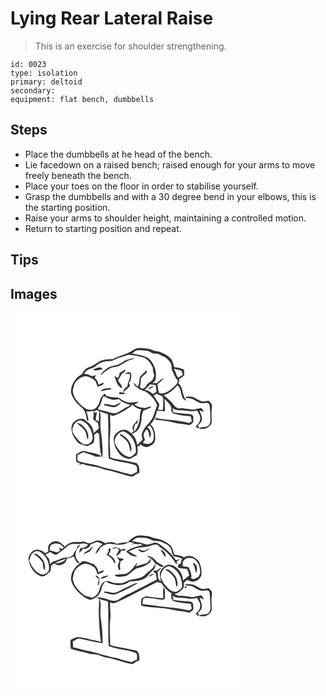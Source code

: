 # Lying Rear Lateral Raise
> This is an exercise for shoulder strengthening.

``` 
id: 0023 
type: isolation 
primary: deltoid 
secondary:  
equipment: flat bench, dumbbells 
``` 

## Steps

 - Place the dumbbells at he head of the bench.
 - Lie facedown on a raised bench; raised enough for your arms to move freely beneath the bench.
 - Place your toes on the floor in order to stabilise yourself.
 - Grasp the dumbbells and with a 30 degree bend in your elbows, this is the starting position.
 - Raise your arms to shoulder height, maintaining a controlled motion.
 - Return to starting position and repeat.

## Tips


## Images

<svg width="368" height="300" viewBox="0 0 276 225" xmlns="http://www.w3.org/2000/svg"><g fill="#FFF"><path d="M0 0h276v225H0V0m146.55 45.38c-7.22 4.73-15.88 6.27-23.42 10.24-5.12.09-10.45.22-15.2 2.35-3.51 2.09-6.95 4.31-10.45 6.42-4.16 1.4-8.85 3.27-10.72 7.6-1.14 2.51-3.98 3.36-5.95 5.05C75.79 82 72 88.81 72.71 96.07c1.81 7.48 7.22 13.48 13.09 18.17 4.08 3.75 5.03 9.43 5.94 14.62.12 1.12 1.24 1.06 1.86.39-.52-3.63-1.16-7.29-2.59-10.69 3.28.18 6.55-.24 9.82-.38.58-.28 1.73-.84 2.31-1.12 1.08.41 2.17.8 3.27 1.19-.26 4.06-.05 8.13-.39 12.19-1.24-.52-2.45-1.08-3.65-1.69-.46-3.26 1.55-6.31 1.02-9.59-.57.35-1.7 1.04-2.26 1.38l.16-2.3c-.6.58-1.18 1.17-1.75 1.78.48 2.83-.01 5.66-.7 8.4.33-.03.99-.1 1.32-.13.74 2.07 2.91 2.72 4.53 3.89.74 2.17.96 4.48 1.36 6.73-2.16 1.83-4.2 3.79-6.18 5.81-.46-5.36-3.02-11.1-7.94-13.71-1.79-1.4-3.17-3.85-5.79-3.57-4.5-.69-8.54 2.06-11.39 5.25-2.66 3.96-1.44 8.93-.29 13.19 2.03 4.46 4.62 8.96 8.64 11.9 3.09.44 5.98 1.55 8.9 2.61 2.52-1.37 5.03-2.78 7.59-4.09 1.05-3.07 1.31-6.39.61-9.57a38.14 38.14 0 0 0 3.78-2.64c.58.36 1.72 1.09 2.3 1.46 1.18 9.62-.06 19.78 3.89 28.87.86-7.81.01-15.68-.58-23.48-.65-5.32-1.81-10.6-1.76-15.99-.15-5.47 1.24-11.19-.93-16.43 3.23 1.33 6.61 2.22 9.98 3.13 1.16 17.74-.19 35.52.9 53.25 10.19 4.44 21.73 4.19 32.06 8.19l.61.51c2.39 1.69 1 5.19 1.51 7.71-2.3.95-4.52 2.08-6.74 3.2-3.71-1.19-7.56-1.82-11.31-2.84-7.98-3.24-16.73-3.81-24.87-6.64-9.17-3.27-19.03-3.79-28.2-7-.92-2.2-.37-4.68-.45-7 2.25-1.15 4.48-2.35 6.68-3.6 5.02 1.74 10.39 2.75 15.04 5.38 2.27.1 4.54.2 6.79-.18-.28-.34-.86-1.03-1.15-1.37-5.58-2.68-11.95-3.01-17.81-4.88-4.12-1.97-7.65 2.09-11.24 3.53-.03 2.74-.19 5.5.1 8.24.9 2.06 3.54 1.99 5.26 2.89-.86.51-1.72 1.02-2.57 1.53 1.78-.06 3.47-.6 5.17-1.03 7.62 3.28 16.17 2.68 23.75 6.01 4.74 1.85 9.92 2.01 14.7 3.75 6.97 1.71 13.72 4.39 20.79 5.63 3.06-1.5 5.73-3.72 8.96-4.91-.47-3.47.15-7.61-2.6-10.28-.2-.28-.61-.83-.81-1.11-8.18-1.75-16.35-3.53-24.62-4.85-2.53-.42-4.98-1.24-7.37-2.14.22-4.25.17-8.51-.25-12.74-.69-8.37.83-16.75.67-25.08-.03-4.42-.5-8.82-.48-13.24.93.34 2.79 1.02 3.73 1.36 7.85-1.82 14.15-7.12 21.04-11 .6-.87 1.21-1.74 1.85-2.57 3.15 2.88 6.89 5.14 11.08 6.1-2.59 4.33-1.41 9.46-2.43 14.15-1.66 4.15-2.53 9.01-6.32 11.86-.44-3.16-.18-6.39 1.83-9 .54-.18 1.62-.55 2.17-.73.1-1.59.26-3.17.45-4.75a22.856 22.856 0 0 1-4.26 5.61c-2.22 2.21-2.93 6.18-.8 8.69-.94.87-1.88 1.75-2.81 2.64-2.48-2.23-5.28-4.8-8.9-4.36-4.14-.19-7.47 2.54-10.25 5.26-3.28 4.4-1.48 10.14-.31 14.95 2.67 5.25 5.87 11.05 11.66 13.3 1.96.86 4.16 2.03 6.35 1.22 2.74-1.2 5.26-2.83 7.96-4.12 1.5-3.33 1.51-7.12.72-10.64l2.17-.36c.51-.73 1.01-1.45 1.52-2.17 2.58 1.67 5.35 3.99 8.66 3.14 4.28-1.11 8.97-4.17 9.15-9.04.22-6.29-.53-13.79-5.8-17.99 1.75-2.04 3.51-4.11 4.81-6.48 1.71-3.16 2.04-6.81 3.48-10.08 3.09-.12 6.13.64 9.19.99.01-5.03.09-10.09-.78-15.06 2.91 2.72 6.08 5.37 7.96 8.97 1.13 2.06.26 4.51.32 6.72l1.37-.98.12 2.37c7.07 2.6 14.63 3.15 22.05 3.88.25 1.98.65 3.93 1.28 5.82-1.47.74-2.83 2.51-4.65 1.87-5.92-1.43-11.96-2.26-17.98-3.14-6.88-.62-13.86-.85-20.57-2.64-.16.16-.48.47-.64.63 0 .37.02 1.12.02 1.49 7.5 1.24 15.23 1.31 22.57 3.43 5.11 1.66 10.59 1.14 15.72 2.72 2.94 1.34 4.95-1.55 7.16-2.92-.04-2.46 0-4.93.07-7.39-1.28-1.07-2.44-2.66-4.3-2.6-6.49-.55-12.99-.92-19.43-1.92-.62-1.7-.88-3.5-1.21-5.27 4.98 4.23 11.61 1.96 17.44 3.3 4.04.98 8.15.32 12.15-.46 1.17 3.22 4.19 5.89 3.6 9.57.14 3.91-2.51 7.04-5.41 9.29l2.45 2.69c.74-.66 1.48-1.31 2.22-1.95l-2.35-.71c1.61-2.81 5.34-4.7 5.08-8.35.4-3.78-1.69-7.12-2.76-10.6 1.71.56 3.4 1.23 5.16 1.61-.72-1.7-1.92-3.12-2.94-4.64-3.77.44-7.34 2.02-11.16 2.12-3.67-.5-7.31-1.17-10.96-1.73-2.41-.2-5 .79-7.22-.52-2.7-1.14-4.03-3.9-5.91-5.96-2.82-3.52-6.56-6.11-9.94-9.03 6.75-2.13 12.13-6.95 16.63-12.23 2.98 3.19 3.92 7.44 4.7 11.59.55 3.24 2.64 7.01 6.37 6.88-6.22-5.48-3.67-15.56-10.2-20.88.33-.66.97-1.97 1.3-2.62-.1-.54-.3-1.6-.4-2.13 2.18-1.45 4.21-3.09 6.3-4.66-.14-2.14-.27-4.29-.37-6.43-3.46-2.31-7.67-2.75-11.69-3.27-.9-3.03-1.74-6.11-3.05-8.99-3.74-5.15-9.82-7.71-15.6-9.82-3.5-.43-6.87-1.21-10.06-2.74-6.92-1.08-15.21-3.29-21.25 1.51m63.67 55.83c0 .31-.02.94-.02 1.25 2.58.38 5.26.17 7.78.95 3.06 1.35 5.78 3.34 8.8 4.77 3.68 1.84 8.25-1.47 11.64 1.37 1.28 4.3.89 8.94 1.35 13.38-.16 3.98 1.17 8.7-1.73 11.98-3.01 3.73-8.78.9-12.19 4.09 2.68.67 5.44.34 8.15.21 3.12-1.56 6.33-3.7 7.44-7.17.13-5.67-.77-11.37.09-17.02.21-1.84.54-3.79-.13-5.57-1.05-1.33-2.3-2.47-3.45-3.7-3.25 0-6.67 1.73-9.77.21-2.78-1-5.17-2.76-7.76-4.12-3.23-1.11-6.86-1.4-10.2-.63z"/><path d="M145.79 49.11c1.83-1.13 3.32-2.81 5.28-3.73 4.25-.45 8.58-.22 12.8.41 2.69.35 4.7 2.43 7.27 3.1 2.05.37 4.14.44 6.22.65 2.7 1.68 5.7 2.77 8.52 4.22 2.63 2.01 5.16 4.36 6.6 7.39.95 2.35.69 4.97 1.18 7.43 2.39 4.28 3.43 9.3 7.12 12.78-.18 4.63-4.5 7.09-7.39 10.06-4.31 3.16-9.42 6.72-15.06 5.23-1.03-3.49-1.56-7.1-1.95-10.71 2.94-2.27 5.9-4.7 7.83-7.93-3.01 1.88-5.85 4.07-8.32 6.62-1.84 0-3.69.03-5.53.08 1.35-1.43 3.28-2.57 3.76-4.61 1.34-7.41-.13-15.32-4.91-21.26-4.93-7.98-15.31-7.78-23.42-9.73z"/><path d="M124.57 56.65c5.15-2.86 11.02-3.93 16.48-6.05 5.9.09 11.67 1.54 17.4 2.84 6.04 1.78 9.86 7.13 12.31 12.62-.02 3.06.65 6.06 1.64 8.95-.17 2.13-1.08 4.2-2.17 6.02-2.15 2.25-5.44 3.3-6.99 6.13-.97 2.1-3.01 3.23-4.92 4.34-1.08-.74-2.16-1.49-3.23-2.24 1.12-3.5 1.18-7.16 1.57-10.77 1.85-2.45 4.38-4.3 6.66-6.34.06-1.12.11-2.24.17-3.36-2.51 3-5.85 5.21-8.16 8.36-1.02 3.94-.36 8.32-2.75 11.88-1.54-1.69-3.02-3.44-4.68-5.03.18 3.57 3.39 5.32 5.97 7.13 3.08 2.62 7.53 2.51 10.63 5.16 4.87 3.83 9.25 8.77 11.49 14.62-1.47 4.27-2.95 8.55-4.43 12.82-2.88 8.54-12.07 13.17-14.04 22.18-.2 2.24.58 4.4 1.14 6.53-2.3 2.1-4.53 4.26-6.76 6.44-.18-5.1-2.71-10.02-6.46-13.42 2.37-.72 4.68-1.8 6.38-3.65 3.77-3.12 4.13-8.33 5.43-12.71-.1-4.05.43-8.09 2.43-11.68 2.97-.78 5.77-2.08 8.54-3.4.07-.4.21-1.2.28-1.61-2.56.52-5.01 1.44-7.54 2.1-4.32-.62-8.82-1.49-12.33-4.27 1.87-.92 3.69-1.96 5.22-3.41-4.31.24-8.6 1.37-12.92.93-4.33-1.11-8.08-3.69-11.81-6.04-4.29.24-8.58-.24-12.72-1.33-1.59-.49-2.45-2.05-3.36-3.31-1.24 1.37-2.62 2.63-3.82 4.04-2.47 3.82-2.35 9.03-5.84 12.24-3.34 4.03-9.91 4.31-13.94 1.22-7.03-4.8-13.93-11.7-14.74-20.61 1.02-4.1 1.34-8.69 4.37-11.93 3.28-3.08 7.34-6.1 12.09-5.77 3.94 1.06 7.96 2.76 10.71 5.88 1.09 2.27 1.66 4.76 2.94 6.95 2.7-1.31 6.16-1.82 7.69-4.71-2.57.21-5.05 1-7.27 2.31.36-3.53-1.8-6.27-4.19-8.54.37-.74 1.11-2.21 1.49-2.95-1.57.17-3.09.56-4.56 1.16-3.18-1.41-6.29-3.18-9.89-3.08 2.03-3.21 5.26-5.25 8.87-6.26 5.21-1.36 8.14-6.68 13.52-7.68 4.54-1.82 9.83-.14 14.1-2.7m9.31 3.15c-4.54 3.36-10.34 3.61-15.46 5.53-4 2.73-8.28 5.49-10.6 9.91 4.62-3.31 8.69-7.6 14.22-9.45 2.68-.66 5.52-.76 8.09-1.86 3.96-1.83 7.35-4.72 11.37-6.43 2.66-.76 5.44-1.36 7.69-3.08-5.31 1.04-10.9 2.03-15.31 5.38m-34.89 9.09c3.8 1.28 7.68-.25 11.46-.8a37.8 37.8 0 0 0-1.52-2.22c-3.46-.53-7.4.57-9.94 3.02m31.61 3.97c-.01.68-.04 2.04-.05 2.72-.62 1-1.23 1.99-1.84 3-1.26-1.03-2.6-1.99-4.15-2.56.81 2.36 1.85 4.64 2.53 7.05.86 3.33 3.58 5.69 6.18 7.72 1.96-4.06-3.78-6.19-4.09-9.98 1.49-2.43 3.11-4.78 4.36-7.36 1.38-1.58 5.09-2.42 4.09-5.04-2.57 1.08-4.85 2.73-7.03 4.45m6.32.3c2.11.21 4.23.23 6.34.49.63 3.56-.49 7.11-2.26 10.17-.12 1.65-.48 3.26-.9 4.85-2.56 1.52-4.69 3.76-4.93 6.91 1.9-1.53 3.76-3.11 5.56-4.74.86-.85 1.79-1.65 2.45-2.67.3-1.54-.73-2.82-1.3-4.14 2.86-1.62 2.67-5.26 3-8.09.33-1.66-.2-3.37-1.62-4.36-2.25-.38-4.33.76-6.34 1.58m-28.89 21.09c4.18-.65 8.25-2.18 12.56-1.79-.01-.48-.02-1.45-.03-1.94-4.29.18-9.66-.07-12.53 3.73m22.25 3.25c2.67.85 5.46.16 8.12-.39-2.34-1.31-5.03-1.78-7.69-1.71-.11.52-.32 1.57-.43 2.1zM196.08 67.39c3.03.76 6.13 1.27 9.09 2.29.71 1.57 1.18 3.24 1.79 4.86-1.91 1.19-3.83 2.36-5.76 3.5-2.7-3.07-2.93-7.31-5.12-10.65z"/><path d="M160.98 92.38c2.43-1.75 4.71-3.75 6.3-6.32 2.27.32 4.54.58 6.82.79.44 2.59.84 5.19 1.15 7.8a211.5 211.5 0 0 1-4.28 3.11c-2.9-2.53-6.11-4.73-9.99-5.38m3.76-.32c2.74-.35 5.56-1.44 6.91-4.03-2.6.76-5.01 2.08-6.91 4.03zM171.31 99.96c1.4-.94 2.8-1.91 4.19-2.88 1.76 1.24 3.7 2.19 5.8 2.73.67.99 1.34 1.97 2.02 2.96-.31 4.72.37 9.51-.74 14.18-1.88-.15-3.76-.31-5.63-.51.65-2.12 1.66-4.2 1.61-6.46-1.44-3.04-4.29-5.2-5.27-8.49-.49-.39-1.48-1.15-1.98-1.53zM111.04 100.67c1.29.06 2.59.14 3.89.24l-.64.87c4.79 1.68 10.24 4.32 15.2 1.8 4 3.71 8.93 6.16 14.31 7.09-.35.38-1.05 1.14-1.4 1.51-5.42 1.87-9.87 5.66-14.96 8.17-5.43 1.77-10.41-1.86-15.64-2.62-2.22-.61-4.74-.51-6.67-1.87-.35-1.38.93-2.3 1.51-3.39 2.55-3.47 2.73-7.94 4.4-11.8m13.05 10.77c-3.77-.48-7.43-1.64-11.24-1.87-.18.42-.53 1.26-.7 1.68 3.16.42 6.26 1.22 9.36 1.96 4.5 1.07 8.91-2 10.98-5.84-2.79 1.37-5.41 3.13-8.4 4.07zM74.59 143.17c-1.36-6.07 3.08-13.21 9.36-13.95 8.83 2.54 14.29 11.86 14.57 20.68.38 3.41-2.08 6.41-5.05 7.74-2.18 1.14-4.61 0-6.89-.16-5.08-3.74-9.1-8.72-11.99-14.31m5.02-10.85c2.94 3.33 7.26 5.38 9.54 9.33 2.38 3.22 1.39 7.73 3.9 10.88.89-4.65-.01-9.77-3.17-13.4-2.64-3.15-5.86-6.67-10.27-6.81zM164.22 137.63c.9-.83 1.8-1.66 2.69-2.5 4.36 4.53 5.96 11.4 4.54 17.45-1.51 5.3-8.08 5.78-12.4 3.84.26-1.51 1.47-2.56 2.31-3.76-.61-2.19-1.78-4.34-1.6-6.66.72-2.19 2.06-4.12 3.31-6.04 3.26 2.41 3.3 6.73 3.9 10.37 3.13-4.15 1.09-9.81-2.75-12.7zM126.55 159.44c-4.03-6.53 1.17-15.87 8.43-17.03 10.58 3.01 16.76 15.04 15.3 25.56-1.97 2.29-4.19 4.42-7.13 5.39-7.82-.89-12.85-7.67-16.6-13.92m4.96-12.33c3.98 2.75 8.09 5.8 10.19 10.31 1.13 3.22 1.43 6.66 2.4 9.92.57-1.77 1.41-3.61.9-5.5-.68-7.6-6.74-13.91-13.71-16.43.06.43.16 1.28.22 1.7z"/></g><g fill="#333"><path d="M146.55 45.38c6.04-4.8 14.33-2.59 21.25-1.51 3.19 1.53 6.56 2.31 10.06 2.74 5.78 2.11 11.86 4.67 15.6 9.82 1.31 2.88 2.15 5.96 3.05 8.99 4.02.52 8.23.96 11.69 3.27.1 2.14.23 4.29.37 6.43-2.09 1.57-4.12 3.21-6.3 4.66.1.53.3 1.59.4 2.13-.33.65-.97 1.96-1.3 2.62 6.53 5.32 3.98 15.4 10.2 20.88-3.73.13-5.82-3.64-6.37-6.88-.78-4.15-1.72-8.4-4.7-11.59-4.5 5.28-9.88 10.1-16.63 12.23 3.38 2.92 7.12 5.51 9.94 9.03 1.88 2.06 3.21 4.82 5.91 5.96 2.22 1.31 4.81.32 7.22.52 3.65.56 7.29 1.23 10.96 1.73 3.82-.1 7.39-1.68 11.16-2.12 1.02 1.52 2.22 2.94 2.94 4.64-1.76-.38-3.45-1.05-5.16-1.61 1.07 3.48 3.16 6.82 2.76 10.6.26 3.65-3.47 5.54-5.08 8.35l2.35.71c-.74.64-1.48 1.29-2.22 1.95l-2.45-2.69c2.9-2.25 5.55-5.38 5.41-9.29.59-3.68-2.43-6.35-3.6-9.57-4 .78-8.11 1.44-12.15.46-5.83-1.34-12.46.93-17.44-3.3.33 1.77.59 3.57 1.21 5.27 6.44 1 12.94 1.37 19.43 1.92 1.86-.06 3.02 1.53 4.3 2.6-.07 2.46-.11 4.93-.07 7.39-2.21 1.37-4.22 4.26-7.16 2.92-5.13-1.58-10.61-1.06-15.72-2.72-7.34-2.12-15.07-2.19-22.57-3.43 0-.37-.02-1.12-.02-1.49.16-.16.48-.47.64-.63 6.71 1.79 13.69 2.02 20.57 2.64 6.02.88 12.06 1.71 17.98 3.14 1.82.64 3.18-1.13 4.65-1.87-.63-1.89-1.03-3.84-1.28-5.82-7.42-.73-14.98-1.28-22.05-3.88l-.12-2.37-1.37.98c-.06-2.21.81-4.66-.32-6.72-1.88-3.6-5.05-6.25-7.96-8.97.87 4.97.79 10.03.78 15.06-3.06-.35-6.1-1.11-9.19-.99-1.44 3.27-1.77 6.92-3.48 10.08-1.3 2.37-3.06 4.44-4.81 6.48 5.27 4.2 6.02 11.7 5.8 17.99-.18 4.87-4.87 7.93-9.15 9.04-3.31.85-6.08-1.47-8.66-3.14-.51.72-1.01 1.44-1.52 2.17l-2.17.36c.79 3.52.78 7.31-.72 10.64-2.7 1.29-5.22 2.92-7.96 4.12-2.19.81-4.39-.36-6.35-1.22-5.79-2.25-8.99-8.05-11.66-13.3-1.17-4.81-2.97-10.55.31-14.95 2.78-2.72 6.11-5.45 10.25-5.26 3.62-.44 6.42 2.13 8.9 4.36.93-.89 1.87-1.77 2.81-2.64-2.13-2.51-1.42-6.48.8-8.69 1.71-1.64 3.13-3.53 4.26-5.61-.19 1.58-.35 3.16-.45 4.75-.55.18-1.63.55-2.17.73-2.01 2.61-2.27 5.84-1.83 9 3.79-2.85 4.66-7.71 6.32-11.86 1.02-4.69-.16-9.82 2.43-14.15-4.19-.96-7.93-3.22-11.08-6.1-.64.83-1.25 1.7-1.85 2.57-6.89 3.88-13.19 9.18-21.04 11-.94-.34-2.8-1.02-3.73-1.36-.02 4.42.45 8.82.48 13.24.16 8.33-1.36 16.71-.67 25.08.42 4.23.47 8.49.25 12.74 2.39.9 4.84 1.72 7.37 2.14 8.27 1.32 16.44 3.1 24.62 4.85.2.28.61.83.81 1.11 2.75 2.67 2.13 6.81 2.6 10.28-3.23 1.19-5.9 3.41-8.96 4.91-7.07-1.24-13.82-3.92-20.79-5.63-4.78-1.74-9.96-1.9-14.7-3.75-7.58-3.33-16.13-2.73-23.75-6.01-1.7.43-3.39.97-5.17 1.03.85-.51 1.71-1.02 2.57-1.53-1.72-.9-4.36-.83-5.26-2.89-.29-2.74-.13-5.5-.1-8.24 3.59-1.44 7.12-5.5 11.24-3.53 5.86 1.87 12.23 2.2 17.81 4.88.29.34.87 1.03 1.15 1.37-2.25.38-4.52.28-6.79.18-4.65-2.63-10.02-3.64-15.04-5.38-2.2 1.25-4.43 2.45-6.68 3.6.08 2.32-.47 4.8.45 7 9.17 3.21 19.03 3.73 28.2 7 8.14 2.83 16.89 3.4 24.87 6.64 3.75 1.02 7.6 1.65 11.31 2.84 2.22-1.12 4.44-2.25 6.74-3.2-.51-2.52.88-6.02-1.51-7.71l-.61-.51c-10.33-4-21.87-3.75-32.06-8.19-1.09-17.73.26-35.51-.9-53.25-3.37-.91-6.75-1.8-9.98-3.13 2.17 5.24.78 10.96.93 16.43-.05 5.39 1.11 10.67 1.76 15.99.59 7.8 1.44 15.67.58 23.48-3.95-9.09-2.71-19.25-3.89-28.87-.58-.37-1.72-1.1-2.3-1.46-1.2.96-2.47 1.83-3.78 2.64.7 3.18.44 6.5-.61 9.57-2.56 1.31-5.07 2.72-7.59 4.09-2.92-1.06-5.81-2.17-8.9-2.61-4.02-2.94-6.61-7.44-8.64-11.9-1.15-4.26-2.37-9.23.29-13.19 2.85-3.19 6.89-5.94 11.39-5.25 2.62-.28 4 2.17 5.79 3.57 4.92 2.61 7.48 8.35 7.94 13.71 1.98-2.02 4.02-3.98 6.18-5.81-.4-2.25-.62-4.56-1.36-6.73-1.62-1.17-3.79-1.82-4.53-3.89-.33.03-.99.1-1.32.13.69-2.74 1.18-5.57.7-8.4.57-.61 1.15-1.2 1.75-1.78l-.16 2.3c.56-.34 1.69-1.03 2.26-1.38.53 3.28-1.48 6.33-1.02 9.59 1.2.61 2.41 1.17 3.65 1.69.34-4.06.13-8.13.39-12.19-1.1-.39-2.19-.78-3.27-1.19-.58.28-1.73.84-2.31 1.12-3.27.14-6.54.56-9.82.38 1.43 3.4 2.07 7.06 2.59 10.69-.62.67-1.74.73-1.86-.39-.91-5.19-1.86-10.87-5.94-14.62-5.87-4.69-11.28-10.69-13.09-18.17-.71-7.26 3.08-14.07 8.1-19.03 1.97-1.69 4.81-2.54 5.95-5.05 1.87-4.33 6.56-6.2 10.72-7.6 3.5-2.11 6.94-4.33 10.45-6.42 4.75-2.13 10.08-2.26 15.2-2.35 7.54-3.97 16.2-5.51 23.42-10.24m-.76 3.73c8.11 1.95 18.49 1.75 23.42 9.73 4.78 5.94 6.25 13.85 4.91 21.26-.48 2.04-2.41 3.18-3.76 4.61 1.84-.05 3.69-.08 5.53-.08 2.47-2.55 5.31-4.74 8.32-6.62-1.93 3.23-4.89 5.66-7.83 7.93.39 3.61.92 7.22 1.95 10.71 5.64 1.49 10.75-2.07 15.06-5.23 2.89-2.97 7.21-5.43 7.39-10.06-3.69-3.48-4.73-8.5-7.12-12.78-.49-2.46-.23-5.08-1.18-7.43-1.44-3.03-3.97-5.38-6.6-7.39-2.82-1.45-5.82-2.54-8.52-4.22-2.08-.21-4.17-.28-6.22-.65-2.57-.67-4.58-2.75-7.27-3.1-4.22-.63-8.55-.86-12.8-.41-1.96.92-3.45 2.6-5.28 3.73m-21.22 7.54c-4.27 2.56-9.56.88-14.1 2.7-5.38 1-8.31 6.32-13.52 7.68-3.61 1.01-6.84 3.05-8.87 6.26 3.6-.1 6.71 1.67 9.89 3.08 1.47-.6 2.99-.99 4.56-1.16-.38.74-1.12 2.21-1.49 2.95 2.39 2.27 4.55 5.01 4.19 8.54 2.22-1.31 4.7-2.1 7.27-2.31-1.53 2.89-4.99 3.4-7.69 4.71-1.28-2.19-1.85-4.68-2.94-6.95-2.75-3.12-6.77-4.82-10.71-5.88-4.75-.33-8.81 2.69-12.09 5.77-3.03 3.24-3.35 7.83-4.37 11.93.81 8.91 7.71 15.81 14.74 20.61 4.03 3.09 10.6 2.81 13.94-1.22 3.49-3.21 3.37-8.42 5.84-12.24 1.2-1.41 2.58-2.67 3.82-4.04.91 1.26 1.77 2.82 3.36 3.31 4.14 1.09 8.43 1.57 12.72 1.33 3.73 2.35 7.48 4.93 11.81 6.04 4.32.44 8.61-.69 12.92-.93-1.53 1.45-3.35 2.49-5.22 3.41 3.51 2.78 8.01 3.65 12.33 4.27 2.53-.66 4.98-1.58 7.54-2.1-.07.41-.21 1.21-.28 1.61-2.77 1.32-5.57 2.62-8.54 3.4-2 3.59-2.53 7.63-2.43 11.68-1.3 4.38-1.66 9.59-5.43 12.71-1.7 1.85-4.01 2.93-6.38 3.65 3.75 3.4 6.28 8.32 6.46 13.42 2.23-2.18 4.46-4.34 6.76-6.44-.56-2.13-1.34-4.29-1.14-6.53 1.97-9.01 11.16-13.64 14.04-22.18 1.48-4.27 2.96-8.55 4.43-12.82-2.24-5.85-6.62-10.79-11.49-14.62-3.1-2.65-7.55-2.54-10.63-5.16-2.58-1.81-5.79-3.56-5.97-7.13 1.66 1.59 3.14 3.34 4.68 5.03 2.39-3.56 1.73-7.94 2.75-11.88 2.31-3.15 5.65-5.36 8.16-8.36-.06 1.12-.11 2.24-.17 3.36-2.28 2.04-4.81 3.89-6.66 6.34-.39 3.61-.45 7.27-1.57 10.77 1.07.75 2.15 1.5 3.23 2.24 1.91-1.11 3.95-2.24 4.92-4.34 1.55-2.83 4.84-3.88 6.99-6.13 1.09-1.82 2-3.89 2.17-6.02-.99-2.89-1.66-5.89-1.64-8.95-2.45-5.49-6.27-10.84-12.31-12.62-5.73-1.3-11.5-2.75-17.4-2.84-5.46 2.12-11.33 3.19-16.48 6.05m71.51 10.74c2.19 3.34 2.42 7.58 5.12 10.65 1.93-1.14 3.85-2.31 5.76-3.5-.61-1.62-1.08-3.29-1.79-4.86-2.96-1.02-6.06-1.53-9.09-2.29m-35.1 24.99c3.88.65 7.09 2.85 9.99 5.38a211.5 211.5 0 0 0 4.28-3.11c-.31-2.61-.71-5.21-1.15-7.8-2.28-.21-4.55-.47-6.82-.79-1.59 2.57-3.87 4.57-6.3 6.32m10.33 7.58c.5.38 1.49 1.14 1.98 1.53.98 3.29 3.83 5.45 5.27 8.49.05 2.26-.96 4.34-1.61 6.46 1.87.2 3.75.36 5.63.51 1.11-4.67.43-9.46.74-14.18-.68-.99-1.35-1.97-2.02-2.96-2.1-.54-4.04-1.49-5.8-2.73-1.39.97-2.79 1.94-4.19 2.88m-60.27.71c-1.67 3.86-1.85 8.33-4.4 11.8-.58 1.09-1.86 2.01-1.51 3.39 1.93 1.36 4.45 1.26 6.67 1.87 5.23.76 10.21 4.39 15.64 2.62 5.09-2.51 9.54-6.3 14.96-8.17.35-.37 1.05-1.13 1.4-1.51a27.974 27.974 0 0 1-14.31-7.09c-4.96 2.52-10.41-.12-15.2-1.8l.64-.87c-1.3-.1-2.6-.18-3.89-.24m-36.45 42.5c2.89 5.59 6.91 10.57 11.99 14.31 2.28.16 4.71 1.3 6.89.16 2.97-1.33 5.43-4.33 5.05-7.74-.28-8.82-5.74-18.14-14.57-20.68-6.28.74-10.72 7.88-9.36 13.95m89.63-5.54c3.84 2.89 5.88 8.55 2.75 12.7-.6-3.64-.64-7.96-3.9-10.37-1.25 1.92-2.59 3.85-3.31 6.04-.18 2.32.99 4.47 1.6 6.66-.84 1.2-2.05 2.25-2.31 3.76 4.32 1.94 10.89 1.46 12.4-3.84 1.42-6.05-.18-12.92-4.54-17.45-.89.84-1.79 1.67-2.69 2.5m-37.67 21.81c3.75 6.25 8.78 13.03 16.6 13.92 2.94-.97 5.16-3.1 7.13-5.39 1.46-10.52-4.72-22.55-15.3-25.56-7.26 1.16-12.46 10.5-8.43 17.03z"/><path d="M133.88 59.8c4.41-3.35 10-4.34 15.31-5.38-2.25 1.72-5.03 2.32-7.69 3.08-4.02 1.71-7.41 4.6-11.37 6.43-2.57 1.1-5.41 1.2-8.09 1.86-5.53 1.85-9.6 6.14-14.22 9.45 2.32-4.42 6.6-7.18 10.6-9.91 5.12-1.92 10.92-2.17 15.46-5.53zM98.99 68.89c2.54-2.45 6.48-3.55 9.94-3.02a37.8 37.8 0 0 1 1.52 2.22c-3.78.55-7.66 2.08-11.46.8zM130.6 72.86c2.18-1.72 4.46-3.37 7.03-4.45 1 2.62-2.71 3.46-4.09 5.04-1.25 2.58-2.87 4.93-4.36 7.36.31 3.79 6.05 5.92 4.09 9.98-2.6-2.03-5.32-4.39-6.18-7.72-.68-2.41-1.72-4.69-2.53-7.05 1.55.57 2.89 1.53 4.15 2.56.61-1.01 1.22-2 1.84-3 .01-.68.04-2.04.05-2.72z"/><path d="M136.92 73.16c2.01-.82 4.09-1.96 6.34-1.58 1.42.99 1.95 2.7 1.62 4.36-.33 2.83-.14 6.47-3 8.09.57 1.32 1.6 2.6 1.3 4.14-.66 1.02-1.59 1.82-2.45 2.67-1.8 1.63-3.66 3.21-5.56 4.74.24-3.15 2.37-5.39 4.93-6.91.42-1.59.78-3.2.9-4.85 1.77-3.06 2.89-6.61 2.26-10.17-2.11-.26-4.23-.28-6.34-.49zM164.74 92.06c1.9-1.95 4.31-3.27 6.91-4.03-1.35 2.59-4.17 3.68-6.91 4.03zM108.03 94.25c2.87-3.8 8.24-3.55 12.53-3.73.01.49.02 1.46.03 1.94-4.31-.39-8.38 1.14-12.56 1.79zM130.28 97.5c.11-.53.32-1.58.43-2.1 2.66-.07 5.35.4 7.69 1.71-2.66.55-5.45 1.24-8.12.39zM210.22 101.21c3.34-.77 6.97-.48 10.2.63 2.59 1.36 4.98 3.12 7.76 4.12 3.1 1.52 6.52-.21 9.77-.21 1.15 1.23 2.4 2.37 3.45 3.7.67 1.78.34 3.73.13 5.57-.86 5.65.04 11.35-.09 17.02-1.11 3.47-4.32 5.61-7.44 7.17-2.71.13-5.47.46-8.15-.21 3.41-3.19 9.18-.36 12.19-4.09 2.9-3.28 1.57-8 1.73-11.98-.46-4.44-.07-9.08-1.35-13.38-3.39-2.84-7.96.47-11.64-1.37-3.02-1.43-5.74-3.42-8.8-4.77-2.52-.78-5.2-.57-7.78-.95 0-.31.02-.94.02-1.25zM124.09 111.44c2.99-.94 5.61-2.7 8.4-4.07-2.07 3.84-6.48 6.91-10.98 5.84-3.1-.74-6.2-1.54-9.36-1.96.17-.42.52-1.26.7-1.68 3.81.23 7.47 1.39 11.24 1.87zM79.61 132.32c4.41.14 7.63 3.66 10.27 6.81 3.16 3.63 4.06 8.75 3.17 13.4-2.51-3.15-1.52-7.66-3.9-10.88-2.28-3.95-6.6-6-9.54-9.33zM131.51 147.11c-.06-.42-.16-1.27-.22-1.7 6.97 2.52 13.03 8.83 13.71 16.43.51 1.89-.33 3.73-.9 5.5-.97-3.26-1.27-6.7-2.4-9.92-2.1-4.51-6.21-7.56-10.19-10.31z"/></g></svg>
<svg width="368" height="300" viewBox="0 0 276 225" xmlns="http://www.w3.org/2000/svg"><g fill="#FFF"><path d="M0 0h276v225H0V0m149.36 43.6c-3.16 1.82-6.4 3.83-8.48 6.91-4.62.34-9.17 1.18-13.72 1.97-3.65-3.39-9.08-2.54-13.28-.79-2.43-1.58-5.01-3.19-8.01-3.19-5.09-1.04-8.8 4.55-13.88 2.9-1.85-1.06-3.89-2.15-6.08-1.47-4.31 1.06-8.84-.62-13.05.98-4.51 1.23-7.64 4.85-11.12 7.72-1.09-.64-2.2-1.26-3.33-1.84.28 1.03.83 3.11 1.1 4.14-1.74.57-3.52 2.4-5.43 1.33-2.27-.94-4.66-1.56-7.05-2.09.34-2.15-.15-4.85 1.84-6.34 2.16-2.14 5.47-1.71 8.23-1.6 3.01-.08 4.75 2.67 6.85 4.34l.64-1.58c-2.96-2.7-6.23-5.92-10.59-5.63-2.91-.35-5.22 1.75-7.23 3.55-2.37 2.25-1.51 5.86-1.31 8.75-1.28.66-2.55 1.33-3.81 2.01-3.86-3.73-10.53-6.04-15.16-2.3-2.98 2.62-5.63 6.67-4.69 10.81 1.7 8.25 6.62 16.84 15.22 19.24 4.79.69 8.09-3.73 11.26-6.61.12-1.84.2-3.67.21-5.51 1.18-1.04 2.35-2.09 3.53-3.13 2.04.7 3.98 1.96 6.17 2.07 2.31-.35 4.67-1.06 6.57-2.47 1.72-1.57 2.45-3.88 3.36-5.96 2.78-.29 5.41-1.24 7.95-2.37 1.16 2.61 2.01 5.49 4.07 7.57.71.96 1.83.81 2.78.35-2.48-2.9-5.42-6.27-4.86-10.39-.28-4.71 3.41-8.02 5.92-11.53-1.68.7-3.7 1.3-3.97 3.39-.62 3.46-4.25 5.28-4.57 8.84-1.47.95-2.88 2.02-4.49 2.71-3.02.68-6.28.1-9.16 1.43-3.46 1.64-6.98 3.23-10.77 3.9-1.14 1-2.28 1.99-3.43 2.97-.46-2.14-.91-4.28-1.42-6.41-1.61-1.46-3-3.13-4.18-4.96 1.95-1.05 3.92-2.08 5.89-3.1 2.18 1.54 4.36 3.29 7.16 3.38 4.95-3.58 9.83-7.27 14.49-11.22 4.95-3.4 11.11-.86 16.54-2.22 2.5-.81 4.91.45 7.19 1.31-2.36 2.72-5.55 4.38-9.21 3.84-.91 1.91-1.44 3.97-1.95 6.02 2.06-1.3 3.79-3.02 5.04-5.11l2.7.4c2.44-1.19 6.07-1.74 5.83-5.22 2.44-1.01 4.72-2.46 7.32-3.03 2.84-.31 5.23 1.63 7.77 2.56-4.26 2.71-7.5 7.11-8.87 11.95 2.23-2.42 4.92-4.67 5.9-7.94 3.34-2.32 7.11-4.62 11.29-4.66 7.5 1.13 16.09 2.83 22.81-1.77 2.26.34 4.52.59 6.8.87-.92.37-2.75 1.13-3.67 1.51l.32.44c2.82-1.36 5.93-.53 8.87-.15l.23-.96c1.41.58 2.81 1.17 4.21 1.77-6.96 1.53-14.15 3.24-19.89 7.78 3.51 3.36 8.33 6.78 13.44 5.68-3.32-2.32-7.13-3.78-10.5-6.02 3.15-1.21 6.11-2.89 9.31-3.95 5.79-1.23 11.94-.67 17.5-3 2.35-1.09 4.95-1.13 7.48-1.27 2.37 2.4 5.06 4.41 7.82 6.33 5.55 4.58 10.73 9.8 14.27 16.13.72.33 2.16.98 2.88 1.31-3.75-3.2.8-4.34 2.17-6.46-1.62.39-3.5 2.18-5.09 1.01-2.88-5.11-7.51-8.9-11.68-12.91-4.18-2.84-7.73-6.89-12.95-7.73-3.1.95-6.16 2.05-9.36 2.61a107.2 107.2 0 0 0-18.37-4.37c2.38-1.26 4.18-3.98 7.09-3.96 5.55-.25 11.56-.25 16.46 2.73 3.46 2.21 7.88.49 11.54 2.18 4 1.76 8.73 3.24 11.08 7.22 2.19 3.12 1.4 7.32 4.25 10.08 3.28.86 6.73 1.3 9.78 2.86-.72 1.92-1.3 3.89-1.64 5.92-.87.35-1.75.69-2.62 1.02-.66 1.33-1.63 3.69.61 4.16 3.16.59 6.37.81 9.55 1.25 1.19 2.6 2.35 5.32 2.45 8.23-2.45 1.73-4.82 3.55-7.11 5.49-.48-9.19-7.6-18.21-17.1-18.91-4.57.28-7.8 4.08-9.98 7.74-1.94 3.9-.05 8.33.34 12.39-4.16-2.22-3.1-7.66-3.96-11.55 1.76-1.31 3.48-2.74 4.55-4.7-1.96.64-3.85 1.6-5.09 3.3-1.5.32-3.52-.66-4.64.7.09 1.43 2.46 1.38 2.89 2.72.73 2.34.98 4.8 1.47 7.2-10.81 5.82-21.75 11.39-32.7 16.92-4.87 1.71-9.13 4.64-13.54 7.24-3.27 2.27-7.58 1.54-11.08.22-4.81-1.85-9.94-2.69-15.06-3.11.75.49 2.25 1.46 3 1.95.31 6.85-.59 13.7-.22 20.55.46 10.43.94 20.91 2.52 31.24-3.87-1.62-8.1-1.82-12.13-2.84-5.11-1.21-10.23-2.53-15.48-3.04-3.27.33-6.14 2.18-9.02 3.64-.09 3.47.1 6.93.46 10.38 5.68 2.36 11.86 2.85 17.68 4.71 3.01.79 5.98 2.15 9.17 1.83 5.54-.2 10.4 2.89 15.68 4.01 10.59 1.73 20.57 6.08 31.09 8.03 3.02-1.54 5.7-3.71 8.91-4.91-.51-3.47.16-7.62-2.62-10.27-.21-.28-.62-.84-.82-1.11-8.12-1.74-16.24-3.52-24.44-4.83-2.58-.43-5.08-1.24-7.53-2.16.33-4.9-.03-9.81-.36-14.7-.05-6.76.17-13.53.96-20.25-.07-5.37-.68-10.73-.66-16.11.93.34 2.78 1.02 3.7 1.36 5.31-1.14 9.81-4.3 14.82-6.22 12.73-6.43 25.36-13.08 38.08-19.53 1.84.38 3.61 1.04 5.43 1.5.77 1.24 1.53 2.48 2.28 3.74 3.23 3.22 6.03 6.99 10.42 8.76-.35.01-1.05.01-1.4.01.21 2.38.22 4.76.15 7.14l1.27-1.14.2 2.34c1.46.49 2.92 1.01 4.37 1.55 5.84 1.19 11.75 1.81 17.67 2.44.23 1.89.61 3.75 1.18 5.57-.96.77-1.92 1.54-2.87 2.32-8.78-1.84-17.65-3.49-26.62-3.96-9.92-1-19.77-2.6-29.68-3.77-.02-2.95-.05-7.06 3.77-7.47 6.97-.05 13.79 1.91 20.73 2.33.87-.32 1.72-.7 2.53-1.17-.59-4.69 1.04-10-1.75-14.17-.9 4.53-.41 9.22-.4 13.82-6.96-1.08-14-1.54-20.93-2.81-1.54.86-3.15 1.58-4.6 2.6-1.05 1.5-.91 3.49-1.05 5.25.05 1.37-.39 3.28 1.34 3.8 13.58 2.77 27.74 1.62 41.07 5.77 4.64.73 9.36.92 13.92 2.18 2.52.82 4.07-1.87 6.02-2.94l.25-.19c-.07-2.38.13-4.77-.13-7.14-.8-1.5-2.25-2.84-4.05-2.82-6.51-.56-13.04-.91-19.5-1.93-.61-1.69-.87-3.48-1.2-5.24 5.05 4.2 11.76 1.95 17.66 3.32 3.96.98 7.98.22 11.91-.48 1.18 3.23 4.24 5.91 3.6 9.62.1 3.85-2.5 6.98-5.39 9.19.77.9 1.55 1.79 2.34 2.69.79-.64 1.59-1.26 2.39-1.89l-2.4-.75c1.4-1.92 3.09-3.6 4.5-5.52 1.88-4.63-.85-9.17-2.15-13.54 1.68.66 3.35 1.38 5.04 2.05-.6-1.84-1.79-3.38-2.84-4.97-4.72.54-9.38 3.03-14.19 1.68-3.62-.42-7.21-1.61-10.88-1.2-2.79.61-5.18-1.29-7.69-2.09 4.83-.39 8.24-4.27 11.47-7.47.21-2.07.32-4.14.32-6.21 1.3-1.09 2.64-2.14 3.96-3.21 2.57.89 5.15 2.81 8 1.9 4.45-.57 8.52-4.06 9.07-8.63.37-5.58-.77-11.15-3.43-16.07-1.77-1.48-3.44-3.08-5.35-4.37-3.65-2.28-8.48-2.38-12.08.06-3.55-2.22-7.75-2.75-11.81-3.29-1.37-3.96-1.78-8.75-5.31-11.51-4.99-4.47-11.53-7.33-18.18-8.07-2.69-.7-5.12-2.34-7.97-2.49-5.16-.62-10.68-1.75-15.66.29M94.29 59.58c-2.29 1.69-5.43 2.52-6.72 5.31 2.73-.98 5.3-2.34 7.91-3.57 1.46-1.92 2.56-4.09 3.76-6.19-1.82 1.29-3.42 2.84-4.95 4.45m27.32-1.09c2.32-.18 4.59-.68 6.88-1.05.44.65 1.33 1.96 1.78 2.61-1.01 2.06-2.34 3.94-3.44 5.95l.58.88c1.43-.99 2.67-2.23 4-3.35.5-1.03 1-2.05 1.51-3.06 1.98-.07 3.96-.14 5.95-.24-1.66-2.22-4.05-1.99-6.12-.46-2.63-3.42-7.92-4.46-11.14-1.28m-3.75-1.17c.17 3.01-.29 6.12-2.69 8.21 3.78 2.39 7.66 4.95 8.84 9.56.48.11 1.45.35 1.93.46-.13-4.85-4.31-8.19-8.23-10.31 1.34-1.95 2.05-4.21 2.75-6.44-.86-.5-1.73-.99-2.6-1.48m44.25 3.14c-2.79.82-5.34-.28-7.73-1.64-.29.28-.89.85-1.18 1.14 1.64.88 3.12 2.21 4.95 2.7 3.38-.85 7.04-2.16 8.61-5.56-1.58 1.09-3.12 2.21-4.65 3.36m23.57 7.73c1.83-3.89-2.35-7.46-5.56-8.88 1.3 3.28 3.58 6.01 5.56 8.88m-22.17-.86c1.65.87 3.36 1.61 5.06 2.4-1.88 2.43-3.55 5.48-6.69 6.42-3.72 1.23-7.52 2.19-11.28 3.3.68-1.51 1.36-3.02 1.97-4.56-4.5 4.47-7.61 10.69-13.66 13.43-4.61.71-9.27 1.12-13.93 1.23.38.46 1.15 1.39 1.54 1.85 4.25 1.37 8.92.3 13.13-.83 4.28-2.43 7.53-6.34 11.81-8.76 5.74-.67 11.12-3.1 15.59-6.73 1.48-1.24 1.27-3.38 1.83-5.05 1.54 2.06 3.19 4.05 4.88 5.99-1.91 6.23-7.93 9.29-12.29 13.56-3.97 4.26-10.25 4.5-15.58 5.75-3.61.18-6.42 2.72-9.81 3.65-3.22 1.11-6.67.66-10 .61-4.19 0-7.8-3.6-12.06-2.14 8.68 4.89 20.91 6.98 29.09.08 6.98-.21 14.7-.38 20.27-5.21 2.72-3.24 5.24-6.7 8.6-9.34 2.15-1.59 1.65-4.48 1.89-6.79 2.85 1.11 5.09 3.73 8.19 4.07.49-.21 1.47-.62 1.96-.83-2.64-2.76-6.83-3.31-9.29-6.34-2.78-3.32-6.49-6.73-11.22-5.76m-35.56.61c.65 1.87 1.72 3.54 2.83 5.16-.7 1.97-1.8 3.84-2.07 5.93.16 1.74.96 3.32 1.53 4.94l1.68-.76c-1.14-3.18-.31-6.52-.01-9.76 1.44-.77 2.87-1.56 4.25-2.42-1.77-.79-3.65-1.26-5.58-1.39-.87-.58-1.75-1.14-2.63-1.7m-44.89 8.04c-6.41 4.46-11.11 11.96-10.37 19.99 1.1 4.97 4.08 9.25 7.28 13.1 4.69 4.18 9.33 8.96 15.62 10.57 6.94-.99 12.6-6.78 13.71-13.65.47-3.6 3.23-6.13 4.92-9.16-1.08.69-2.11 1.44-3.15 2.18-3.61 3.06-3.78 8.13-5.88 12.09-1.84 2.81-4.6 4.96-7.66 6.32-.67-.33-2.01-1-2.68-1.33-3.31-.35-6.4-1.82-8.9-4-5.44-4.69-10.73-10.66-11.24-18.16 1.05-4.29 1.45-9.16 4.84-12.37 2.27-1.92 4.66-3.93 7.57-4.77 4.29-1.59 8.63.91 12.2 3.1 3.53 1.83 3.58 6.17 5.52 9.21 2.71-1.3 6.12-1.85 7.69-4.72-2.58.22-5.06 1.02-7.31 2.31.53-4.15-2.77-6.81-4.96-9.81-4.52-1.1-8.52-3.83-13.32-3.83-1.34.92-2.67 1.84-3.88 2.93m82.78 15.94c2.35-.65 4.46-1.9 6.28-3.5-2.64-.11-4.88 1.3-6.28 3.5m-63.65-1.75c-.29 2.24 1.94 2.8 3.43 3.73.45 2.69-.12 5.32-1.45 7.68.52-.1 1.55-.31 2.06-.42.27-2.71.73-5.55-.12-8.2-.98-1.32-2.53-1.99-3.92-2.79m5.87 4.11c3.66-.27 7.19-1.38 9.78-4.07-3.35 1.06-7.68.73-9.78 4.07m32.12 10.03c-5.39 2.28-10.28 5.8-16.08 7.06-3.76-.35-7.41-1.58-11.21-1.69l-.84 1.56c5.16.19 10.5 3.9 15.45 1.03 8.89-3.62 17.53-7.91 25.75-12.86-4.74.35-8.84 2.99-13.07 4.9m-25.93-4.12c.59.56.59.56 0 0m94.8.77c2.26 2.74 6.01 1.33 8.97 2.47 3.04 1.35 5.75 3.35 8.77 4.76 3.68 1.84 8.28-1.51 11.65 1.4 1.3 3.97.72 8.3 1.28 12.41-.23 4.28 1.4 9.42-1.74 12.97-3.03 3.64-8.74.84-12.13 4.03 2.69.62 5.45.36 8.17.23 3.12-1.55 6.15-3.69 7.43-7.07.14-5.69-.77-11.4.07-17.06.19-1.87.61-3.89-.14-5.69-1.04-1.32-2.3-2.45-3.44-3.67-2.61.2-5.19.79-7.8.88-3.09-.86-5.87-2.51-8.58-4.17-3.76-2.25-8.35-1.52-12.51-1.49m.08 2.79c-.45 1.56.17 2.07 1.85 1.55.44-1.56-.17-2.07-1.85-1.55z"/><path d="M26.6 63.65c1.98-2.3 5.47-3.42 8.24-1.87 7.83 4.44 12.98 14.07 11.02 23.05-2.15 3.71-6.85 5.8-10.83 3.53-5.93-3.31-9.95-9.3-12.43-15.5 1.1-3.16 1.06-7.04 4-9.21m1.27.77c3.99 2.78 7.86 5.92 10.43 10.13 1.22 3.12.3 6.99 2.73 9.64 1.44-5.57-.69-11.53-4.69-15.5-2.33-2.22-4.9-5.02-8.47-4.27zM52.91 75.95c4.12-2.66 8.86-4.1 13.51-5.51-2.93 4.45-8.66 5.07-13.51 5.51zM208.62 71.58c2.54-2.95 6.74-2.37 10.18-1.88 5.81 2.69 8.47 9.26 8.74 15.32.27 2.64-.81 5.18-2.35 7.27-1.61 1-3.41 1.65-5.1 2.49-.84-.22-2.53-.67-3.37-.9 1.48-4.82-1.38-9.14-3.02-13.47-2.33-.47-4.7-.71-7-1.32-.1-2.6-.4-5.72 1.92-7.51m10.02 4.56c3.02 3.19 2.39 7.71 4.13 11.44.91-2.92 1.75-6.13.31-9.04-.96-1.6-2.4-4.2-4.44-2.4zM180.19 92.67c-.02-5.3 2.8-10.96 7.98-12.92 2.27-1.37 4.71.39 6.73 1.41 7.56 5.12 11.97 14.65 10.78 23.72-1.91 2.5-4.46 4.34-7.41 5.42-1.6-.43-3.21-.84-4.85-1.12-6.05-3.86-10.65-9.85-13.23-16.51m5.64-9.02c4.79 2.3 8.79 6.19 11.31 10.86 1.11 3.16 1.34 6.54 1.96 9.81 2.05-2.38 1.33-5.59.68-8.35-.9-4.28-4.07-7.63-7.25-10.43-1.89-1.44-4.27-3.75-6.7-1.89zM106.79 118.47c3.26 1.37 6.69 2.28 10.1 3.2 1.11 17.73-.19 35.51.89 53.25 10.2 4.41 21.73 4.18 32.07 8.18l.61.51c2.34 1.73 1 5.16 1.51 7.68-2.3.96-4.52 2.09-6.74 3.2-5.54-1.68-11.36-2.37-16.67-4.76-13.39-2.22-26.05-7.35-39.42-9.61-4.65-1.2-9.24-2.66-13.96-3.58-.12-2.32-.27-4.63-.44-6.94 2.8-1.49 5.61-4.34 9.05-3.31 8.87 2.18 17.86 3.87 26.84 5.52-.08-10.37-.73-20.74-2.45-30.98-1.35-7.4 1.54-15.24-1.39-22.36z"/></g><g fill="#333"><path d="M149.36 43.6c4.98-2.04 10.5-.91 15.66-.29 2.85.15 5.28 1.79 7.97 2.49 6.65.74 13.19 3.6 18.18 8.07 3.53 2.76 3.94 7.55 5.31 11.51 4.06.54 8.26 1.07 11.81 3.29 3.6-2.44 8.43-2.34 12.08-.06 1.91 1.29 3.58 2.89 5.35 4.37 2.66 4.92 3.8 10.49 3.43 16.07-.55 4.57-4.62 8.06-9.07 8.63-2.85.91-5.43-1.01-8-1.9-1.32 1.07-2.66 2.12-3.96 3.21 0 2.07-.11 4.14-.32 6.21-3.23 3.2-6.64 7.08-11.47 7.47 2.51.8 4.9 2.7 7.69 2.09 3.67-.41 7.26.78 10.88 1.2 4.81 1.35 9.47-1.14 14.19-1.68 1.05 1.59 2.24 3.13 2.84 4.97-1.69-.67-3.36-1.39-5.04-2.05 1.3 4.37 4.03 8.91 2.15 13.54-1.41 1.92-3.1 3.6-4.5 5.52l2.4.75c-.8.63-1.6 1.25-2.39 1.89-.79-.9-1.57-1.79-2.34-2.69 2.89-2.21 5.49-5.34 5.39-9.19.64-3.71-2.42-6.39-3.6-9.62-3.93.7-7.95 1.46-11.91.48-5.9-1.37-12.61.88-17.66-3.32.33 1.76.59 3.55 1.2 5.24 6.46 1.02 12.99 1.37 19.5 1.93 1.8-.02 3.25 1.32 4.05 2.82.26 2.37.06 4.76.13 7.14l-.25.19c-1.95 1.07-3.5 3.76-6.02 2.94-4.56-1.26-9.28-1.45-13.92-2.18-13.33-4.15-27.49-3-41.07-5.77-1.73-.52-1.29-2.43-1.34-3.8.14-1.76 0-3.75 1.05-5.25 1.45-1.02 3.06-1.74 4.6-2.6 6.93 1.27 13.97 1.73 20.93 2.81-.01-4.6-.5-9.29.4-13.82 2.79 4.17 1.16 9.48 1.75 14.17-.81.47-1.66.85-2.53 1.17-6.94-.42-13.76-2.38-20.73-2.33-3.82.41-3.79 4.52-3.77 7.47 9.91 1.17 19.76 2.77 29.68 3.77 8.97.47 17.84 2.12 26.62 3.96.95-.78 1.91-1.55 2.87-2.32-.57-1.82-.95-3.68-1.18-5.57-5.92-.63-11.83-1.25-17.67-2.44-1.45-.54-2.91-1.06-4.37-1.55l-.2-2.34-1.27 1.14c.07-2.38.06-4.76-.15-7.14.35 0 1.05 0 1.4-.01-4.39-1.77-7.19-5.54-10.42-8.76-.75-1.26-1.51-2.5-2.28-3.74-1.82-.46-3.59-1.12-5.43-1.5-12.72 6.45-25.35 13.1-38.08 19.53-5.01 1.92-9.51 5.08-14.82 6.22-.92-.34-2.77-1.02-3.7-1.36-.02 5.38.59 10.74.66 16.11-.79 6.72-1.01 13.49-.96 20.25.33 4.89.69 9.8.36 14.7 2.45.92 4.95 1.73 7.53 2.16 8.2 1.31 16.32 3.09 24.44 4.83.2.27.61.83.82 1.11 2.78 2.65 2.11 6.8 2.62 10.27-3.21 1.2-5.89 3.37-8.91 4.91-10.52-1.95-20.5-6.3-31.09-8.03-5.28-1.12-10.14-4.21-15.68-4.01-3.19.32-6.16-1.04-9.17-1.83-5.82-1.86-12-2.35-17.68-4.71-.36-3.45-.55-6.91-.46-10.38 2.88-1.46 5.75-3.31 9.02-3.64 5.25.51 10.37 1.83 15.48 3.04 4.03 1.02 8.26 1.22 12.13 2.84-1.58-10.33-2.06-20.81-2.52-31.24-.37-6.85.53-13.7.22-20.55-.75-.49-2.25-1.46-3-1.95 5.12.42 10.25 1.26 15.06 3.11 3.5 1.32 7.81 2.05 11.08-.22 4.41-2.6 8.67-5.53 13.54-7.24 10.95-5.53 21.89-11.1 32.7-16.92-.49-2.4-.74-4.86-1.47-7.2-.43-1.34-2.8-1.29-2.89-2.72 1.12-1.36 3.14-.38 4.64-.7 1.24-1.7 3.13-2.66 5.09-3.3-1.07 1.96-2.79 3.39-4.55 4.7.86 3.89-.2 9.33 3.96 11.55-.39-4.06-2.28-8.49-.34-12.39 2.18-3.66 5.41-7.46 9.98-7.74 9.5.7 16.62 9.72 17.1 18.91 2.29-1.94 4.66-3.76 7.11-5.49-.1-2.91-1.26-5.63-2.45-8.23-3.18-.44-6.39-.66-9.55-1.25-2.24-.47-1.27-2.83-.61-4.16.87-.33 1.75-.67 2.62-1.02.34-2.03.92-4 1.64-5.92-3.05-1.56-6.5-2-9.78-2.86-2.85-2.76-2.06-6.96-4.25-10.08-2.35-3.98-7.08-5.46-11.08-7.22-3.66-1.69-8.08.03-11.54-2.18-4.9-2.98-10.91-2.98-16.46-2.73-2.91-.02-4.71 2.7-7.09 3.96a107.2 107.2 0 0 1 18.37 4.37c3.2-.56 6.26-1.66 9.36-2.61 5.22.84 8.77 4.89 12.95 7.73 4.17 4.01 8.8 7.8 11.68 12.91 1.59 1.17 3.47-.62 5.09-1.01-1.37 2.12-5.92 3.26-2.17 6.46-.72-.33-2.16-.98-2.88-1.31-3.54-6.33-8.72-11.55-14.27-16.13-2.76-1.92-5.45-3.93-7.82-6.33-2.53.14-5.13.18-7.48 1.27-5.56 2.33-11.71 1.77-17.5 3-3.2 1.06-6.16 2.74-9.31 3.95 3.37 2.24 7.18 3.7 10.5 6.02-5.11 1.1-9.93-2.32-13.44-5.68 5.74-4.54 12.93-6.25 19.89-7.78-1.4-.6-2.8-1.19-4.21-1.77l-.23.96c-2.94-.38-6.05-1.21-8.87.15l-.32-.44c.92-.38 2.75-1.14 3.67-1.51-2.28-.28-4.54-.53-6.8-.87-6.72 4.6-15.31 2.9-22.81 1.77-4.18.04-7.95 2.34-11.29 4.66-.98 3.27-3.67 5.52-5.9 7.94 1.37-4.84 4.61-9.24 8.87-11.95-2.54-.93-4.93-2.87-7.77-2.56-2.6.57-4.88 2.02-7.32 3.03.24 3.48-3.39 4.03-5.83 5.22l-2.7-.4c-1.25 2.09-2.98 3.81-5.04 5.11.51-2.05 1.04-4.11 1.95-6.02 3.66.54 6.85-1.12 9.21-3.84-2.28-.86-4.69-2.12-7.19-1.31-5.43 1.36-11.59-1.18-16.54 2.22-4.66 3.95-9.54 7.64-14.49 11.22-2.8-.09-4.98-1.84-7.16-3.38-1.97 1.02-3.94 2.05-5.89 3.1a24.83 24.83 0 0 0 4.18 4.96c.51 2.13.96 4.27 1.42 6.41 1.15-.98 2.29-1.97 3.43-2.97 3.79-.67 7.31-2.26 10.77-3.9 2.88-1.33 6.14-.75 9.16-1.43 1.61-.69 3.02-1.76 4.49-2.71.32-3.56 3.95-5.38 4.57-8.84.27-2.09 2.29-2.69 3.97-3.39-2.51 3.51-6.2 6.82-5.92 11.53-.56 4.12 2.38 7.49 4.86 10.39-.95.46-2.07.61-2.78-.35-2.06-2.08-2.91-4.96-4.07-7.57-2.54 1.13-5.17 2.08-7.95 2.37-.91 2.08-1.64 4.39-3.36 5.96-1.9 1.41-4.26 2.12-6.57 2.47-2.19-.11-4.13-1.37-6.17-2.07-1.18 1.04-2.35 2.09-3.53 3.13-.01 1.84-.09 3.67-.21 5.51-3.17 2.88-6.47 7.3-11.26 6.61-8.6-2.4-13.52-10.99-15.22-19.24-.94-4.14 1.71-8.19 4.69-10.81 4.63-3.74 11.3-1.43 15.16 2.3 1.26-.68 2.53-1.35 3.81-2.01-.2-2.89-1.06-6.5 1.31-8.75 2.01-1.8 4.32-3.9 7.23-3.55 4.36-.29 7.63 2.93 10.59 5.63l-.64 1.58c-2.1-1.67-3.84-4.42-6.85-4.34-2.76-.11-6.07-.54-8.23 1.6-1.99 1.49-1.5 4.19-1.84 6.34 2.39.53 4.78 1.15 7.05 2.09 1.91 1.07 3.69-.76 5.43-1.33-.27-1.03-.82-3.11-1.1-4.14 1.13.58 2.24 1.2 3.33 1.84 3.48-2.87 6.61-6.49 11.12-7.72 4.21-1.6 8.74.08 13.05-.98 2.19-.68 4.23.41 6.08 1.47 5.08 1.65 8.79-3.94 13.88-2.9 3 0 5.58 1.61 8.01 3.19 4.2-1.75 9.63-2.6 13.28.79 4.55-.79 9.1-1.63 13.72-1.97 2.08-3.08 5.32-5.09 8.48-6.91M26.6 63.65c-2.94 2.17-2.9 6.05-4 9.21 2.48 6.2 6.5 12.19 12.43 15.5 3.98 2.27 8.68.18 10.83-3.53 1.96-8.98-3.19-18.61-11.02-23.05-2.77-1.55-6.26-.43-8.24 1.87m26.31 12.3c4.85-.44 10.58-1.06 13.51-5.51-4.65 1.41-9.39 2.85-13.51 5.51m155.71-4.37c-2.32 1.79-2.02 4.91-1.92 7.51 2.3.61 4.67.85 7 1.32 1.64 4.33 4.5 8.65 3.02 13.47.84.23 2.53.68 3.37.9 1.69-.84 3.49-1.49 5.1-2.49 1.54-2.09 2.62-4.63 2.35-7.27-.27-6.06-2.93-12.63-8.74-15.32-3.44-.49-7.64-1.07-10.18 1.88m-28.43 21.09c2.58 6.66 7.18 12.65 13.23 16.51 1.64.28 3.25.69 4.85 1.12 2.95-1.08 5.5-2.92 7.41-5.42 1.19-9.07-3.22-18.6-10.78-23.72-2.02-1.02-4.46-2.78-6.73-1.41-5.18 1.96-8 7.62-7.98 12.92m-73.4 25.8c2.93 7.12.04 14.96 1.39 22.36 1.72 10.24 2.37 20.61 2.45 30.98-8.98-1.65-17.97-3.34-26.84-5.52-3.44-1.03-6.25 1.82-9.05 3.31.17 2.31.32 4.62.44 6.94 4.72.92 9.31 2.38 13.96 3.58 13.37 2.26 26.03 7.39 39.42 9.61 5.31 2.39 11.13 3.08 16.67 4.76 2.22-1.11 4.44-2.24 6.74-3.2-.51-2.52.83-5.95-1.51-7.68l-.61-.51c-10.34-4-21.87-3.77-32.07-8.18-1.08-17.74.22-35.52-.89-53.25-3.41-.92-6.84-1.83-10.1-3.2z"/><path d="M94.29 59.58c1.53-1.61 3.13-3.16 4.95-4.45-1.2 2.1-2.3 4.27-3.76 6.19-2.61 1.23-5.18 2.59-7.91 3.57 1.29-2.79 4.43-3.62 6.72-5.31zM121.61 58.49c3.22-3.18 8.51-2.14 11.14 1.28 2.07-1.53 4.46-1.76 6.12.46-1.99.1-3.97.17-5.95.24-.51 1.01-1.01 2.03-1.51 3.06-1.33 1.12-2.57 2.36-4 3.35l-.58-.88c1.1-2.01 2.43-3.89 3.44-5.95-.45-.65-1.34-1.96-1.78-2.61-2.29.37-4.56.87-6.88 1.05zM117.86 57.32c.87.49 1.74.98 2.6 1.48-.7 2.23-1.41 4.49-2.75 6.44 3.92 2.12 8.1 5.46 8.23 10.31-.48-.11-1.45-.35-1.93-.46-1.18-4.61-5.06-7.17-8.84-9.56 2.4-2.09 2.86-5.2 2.69-8.21zM162.11 60.46c1.53-1.15 3.07-2.27 4.65-3.36-1.57 3.4-5.23 4.71-8.61 5.56-1.83-.49-3.31-1.82-4.95-2.7.29-.29.89-.86 1.18-1.14 2.39 1.36 4.94 2.46 7.73 1.64zM185.68 68.19c-1.98-2.87-4.26-5.6-5.56-8.88 3.21 1.42 7.39 4.99 5.56 8.88zM27.87 64.42c3.57-.75 6.14 2.05 8.47 4.27 4 3.97 6.13 9.93 4.69 15.5-2.43-2.65-1.51-6.52-2.73-9.64-2.57-4.21-6.44-7.35-10.43-10.13zM163.51 67.33c4.73-.97 8.44 2.44 11.22 5.76 2.46 3.03 6.65 3.58 9.29 6.34-.49.21-1.47.62-1.96.83-3.1-.34-5.34-2.96-8.19-4.07-.24 2.31.26 5.2-1.89 6.79-3.36 2.64-5.88 6.1-8.6 9.34-5.57 4.83-13.29 5-20.27 5.21-8.18 6.9-20.41 4.81-29.09-.08 4.26-1.46 7.87 2.14 12.06 2.14 3.33.05 6.78.5 10-.61 3.39-.93 6.2-3.47 9.81-3.65 5.33-1.25 11.61-1.49 15.58-5.75 4.36-4.27 10.38-7.33 12.29-13.56-1.69-1.94-3.34-3.93-4.88-5.99-.56 1.67-.35 3.81-1.83 5.05-4.47 3.63-9.85 6.06-15.59 6.73-4.28 2.42-7.53 6.33-11.81 8.76-4.21 1.13-8.88 2.2-13.13.83-.39-.46-1.16-1.39-1.54-1.85 4.66-.11 9.32-.52 13.93-1.23 6.05-2.74 9.16-8.96 13.66-13.43-.61 1.54-1.29 3.05-1.97 4.56 3.76-1.11 7.56-2.07 11.28-3.3 3.14-.94 4.81-3.99 6.69-6.42-1.7-.79-3.41-1.53-5.06-2.4zM127.95 67.94c.88.56 1.76 1.12 2.63 1.7 1.93.13 3.81.6 5.58 1.39-1.38.86-2.81 1.65-4.25 2.42-.3 3.24-1.13 6.58.01 9.76l-1.68.76c-.57-1.62-1.37-3.2-1.53-4.94.27-2.09 1.37-3.96 2.07-5.93-1.11-1.62-2.18-3.29-2.83-5.16zM83.06 75.98c1.21-1.09 2.54-2.01 3.88-2.93 4.8 0 8.8 2.73 13.32 3.83 2.19 3 5.49 5.66 4.96 9.81 2.25-1.29 4.73-2.09 7.31-2.31-1.57 2.87-4.98 3.42-7.69 4.72-1.94-3.04-1.99-7.38-5.52-9.21-3.57-2.19-7.91-4.69-12.2-3.1-2.91.84-5.3 2.85-7.57 4.77-3.39 3.21-3.79 8.08-4.84 12.37.51 7.5 5.8 13.47 11.24 18.16 2.5 2.18 5.59 3.65 8.9 4 .67.33 2.01 1 2.68 1.33 3.06-1.36 5.82-3.51 7.66-6.32 2.1-3.96 2.27-9.03 5.88-12.09 1.04-.74 2.07-1.49 3.15-2.18-1.69 3.03-4.45 5.56-4.92 9.16-1.11 6.87-6.77 12.66-13.71 13.65-6.29-1.61-10.93-6.39-15.62-10.57-3.2-3.85-6.18-8.13-7.28-13.1-.74-8.03 3.96-15.53 10.37-19.99zM218.64 76.14c2.04-1.8 3.48.8 4.44 2.4 1.44 2.91.6 6.12-.31 9.04-1.74-3.73-1.11-8.25-4.13-11.44zM185.83 83.65c2.43-1.86 4.81.45 6.7 1.89 3.18 2.8 6.35 6.15 7.25 10.43.65 2.76 1.37 5.97-.68 8.35-.62-3.27-.85-6.65-1.96-9.81-2.52-4.67-6.52-8.56-11.31-10.86z"/><path d="M165.84 91.92c1.4-2.2 3.64-3.61 6.28-3.5-1.82 1.6-3.93 2.85-6.28 3.5zM102.19 90.17c1.39.8 2.94 1.47 3.92 2.79.85 2.65.39 5.49.12 8.2-.51.11-1.54.32-2.06.42 1.33-2.36 1.9-4.99 1.45-7.68-1.49-.93-3.72-1.49-3.43-3.73zM108.06 94.28c2.1-3.34 6.43-3.01 9.78-4.07-2.59 2.69-6.12 3.8-9.78 4.07zM140.18 104.31c4.23-1.91 8.33-4.55 13.07-4.9-8.22 4.95-16.86 9.24-25.75 12.86-4.95 2.87-10.29-.84-15.45-1.03l.84-1.56c3.8.11 7.45 1.34 11.21 1.69 5.8-1.26 10.69-4.78 16.08-7.06zM114.25 100.19c.59.56.59.56 0 0zM209.05 100.96c4.16-.03 8.75-.76 12.51 1.49 2.71 1.66 5.49 3.31 8.58 4.17 2.61-.09 5.19-.68 7.8-.88 1.14 1.22 2.4 2.35 3.44 3.67.75 1.8.33 3.82.14 5.69-.84 5.66.07 11.37-.07 17.06-1.28 3.38-4.31 5.52-7.43 7.07-2.72.13-5.48.39-8.17-.23 3.39-3.19 9.1-.39 12.13-4.03 3.14-3.55 1.51-8.69 1.74-12.97-.56-4.11.02-8.44-1.28-12.41-3.37-2.91-7.97.44-11.65-1.4-3.02-1.41-5.73-3.41-8.77-4.76-2.96-1.14-6.71.27-8.97-2.47z"/><path d="M209.13 103.75c1.68-.52 2.29-.01 1.85 1.55-1.68.52-2.3.01-1.85-1.55z"/></g></svg>